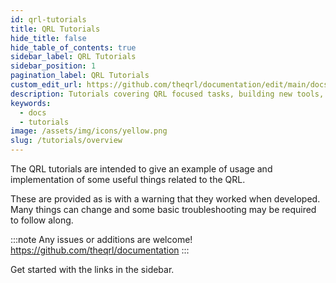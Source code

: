 ```yaml
---
id: qrl-tutorials
title: QRL Tutorials
hide_title: false
hide_table_of_contents: true
sidebar_label: QRL Tutorials
sidebar_position: 1
pagination_label: QRL Tutorials
custom_edit_url: https://github.com/theqrl/documentation/edit/main/docs/Tutorials/qrl-tutorials.md
description: Tutorials covering QRL focused tasks, building new tools, connecting advanced topics.
keywords:
  - docs
  - tutorials
image: /assets/img/icons/yellow.png
slug: /tutorials/overview
---
```


The QRL tutorials are intended to give an example of usage and implementation of some useful things related to the QRL.

These are provided as is with a warning that they worked when developed. Many things can change and some basic troubleshooting may be required to follow along.

:::note
Any issues or additions are welcome! https://github.com/theqrl/documentation
:::

Get started with the links in the sidebar.
